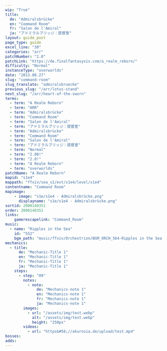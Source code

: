 ```yaml
---
wip: "True"
title:
  de: "Admiralsbrücke"
  en: "Command Room"
  fr: "Salon de l'Amiral"
  ja: "アドミラルブリッジ：提督室"
layout: guide_post
page_type: guide
excel_line: "30"
categories: "arr"
patchNumber: "2.0"
patchLink: "https://de.finalfantasyxiv.com/a_realm_reborn/"
difficulty: "Normal"
instanceType: "overworlds"
date: "2013.08.27"
slug: "command-room"
slug_translate: "admiralsbruecke"
previous_slug: "/arr/lotus-stand"
next_slug: "/arr/heart-of-the-sworn"
terms:
  - term: "A Realm Reborn"
  - term: "ARR"
  - term: "Admiralsbrücke"
  - term: "Command Room"
  - term: "Salon de l'Amiral"
  - term: "アドミラルブリッジ：提督室"
  - term: "Admiralsbrücke"
  - term: "Command Room"
  - term: "Salon de l'Amiral"
  - term: "アドミラルブリッジ：提督室"
  - term: "Normal"
  - term: "2.00!"
  - term: "2.0!"
  - term: "A Realm Reborn"
  - term: "overworlds"
patchName: "A Realm Reborn"
mapid: "s1e4"
mappath: "ffxiv/sea_s1/evt/s1e4/level/s1e4"
contentname: "Command Room"
mapimage:
    - image: "s1e/s1e4 - Admiralsbrücke.png"
      displayname: "s1e/s1e4 - Admiralsbrücke.png"
sortid: 2000140351
order: 2000140351
links:
    gamerescapelink: "Command_Room"
music:
  - name: "Ripples in the Sea"
    id: "552"
    bgm_path: "music/ffxiv/Orchestrion/BGM_ORCH_564-Ripples in the Sea.ogg"
mechanics:
  - title:
      de: "Mechanic-Title 1"
      en: "Mechanic-Title 1"
      fr: "Mechanic-Title 1"
      ja: "Mechanic-Title 1"
    steps:
      - step: "09"
        notes:
          - note:
              de: "Mechanics-note 1"
              en: "Mechanics-note 1"
              fr: "Mechanics-note 1"
              ja: "Mechanics-note 1"
        images:
          - url: "/assets/img/test.webp"
            alt: "/assets/img/test.webp"
            height: "250px"
        videos:
          - url: "https&#58;//akurosia.de/upload/test.mp4"
bosses:
adds:
---
```

